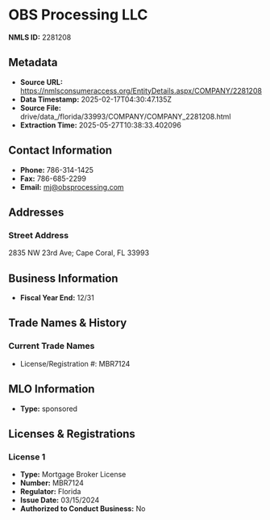 # OBS Processing LLC

**NMLS ID:** 2281208

## Metadata
- **Source URL:** https://nmlsconsumeraccess.org/EntityDetails.aspx/COMPANY/2281208
- **Data Timestamp:** 2025-02-17T04:30:47.135Z
- **Source File:** drive/data_/florida/33993/COMPANY/COMPANY_2281208.html
- **Extraction Time:** 2025-05-27T10:38:33.402096

## Contact Information
- **Phone:** 786-314-1425
- **Fax:** 786-685-2299
- **Email:** mj@obsprocessing.com

## Addresses
### Street Address
2835 NW 23rd Ave; Cape Coral, FL 33993

## Business Information
- **Fiscal Year End:** 12/31

## Trade Names & History
### Current Trade Names
- License/Registration #: MBR7124

## MLO Information
- **Type:** sponsored

## Licenses & Registrations

### License 1
- **Type:** Mortgage Broker License
- **Number:** MBR7124
- **Regulator:** Florida
- **Issue Date:** 03/15/2024
- **Authorized to Conduct Business:** No
